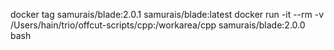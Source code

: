 docker tag samurais/blade:2.0.1 samurais/blade:latest
docker run -it --rm -v /Users/hain/trio/offcut-scripts/cpp:/workarea/cpp samurais/blade:2.0.0 bash
